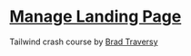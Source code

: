 # [Manage Landing Page](https://maxathanja.github.io/tailwind-landing-page/)
Tailwind crash course by [Brad Traversy](https://www.youtube.com/watch?v=dFgzHOX84xQ)
